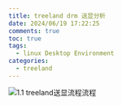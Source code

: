 ```yaml
---
title: treeland drm 送显分析
date: 2024/06/19 17:22:25
comments: true
toc: true
tags:
  - linux Desktop Environment
categories:
  - treeland
---
```


![1.1 treeland送显流程流程](/img/treeland/drm-commit.drawio.svg)
